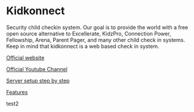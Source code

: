 Kidkonnect
==========

Security child checkin system. Our goal is to provide the world with a free open source alternative to Excellerate, KidzPro, Connection Power, Fellowship, Arena, Parent Pager, and many other child check in systems. Keep in mind that kidkonnect is a web based check in system.

[Official website](http://www.kidkonnect.org/)

[Official Youtube Channel](https://www.youtube.com/channel/UCJxtD7a5AVFEQyRIQycF8mw)

[Server setup step by step](https://github.com/Kidkonnect/Kidkonnect/wiki/ServerSetup/)

[Features](https://github.com/Kidkonnect/Kidkonnect/wiki/Features/)

test2